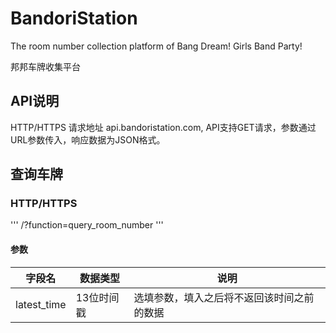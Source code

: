 # BandoriStation

The room number collection platform of Bang Dream! Girls Band Party!

邦邦车牌收集平台

## API说明

HTTP/HTTPS 请求地址 api.bandoristation.com, API支持GET请求，参数通过URL参数传入，响应数据为JSON格式。

## 查询车牌

### HTTP/HTTPS

'''
/?function=query_room_number
'''

#### 参数

| 字段名 | 数据类型 | 说明 |
| ---- | --- | ------- |
| latest_time | 13位时间戳 | 选填参数，填入之后将不返回该时间之前的数据 |
